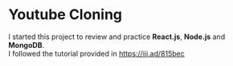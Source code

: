 # Youtube Cloning

I started this project to review and practice **React.js**, **Node.js** and **MongoDB**.  
I followed the tutorial provided in https://iii.ad/815bec
